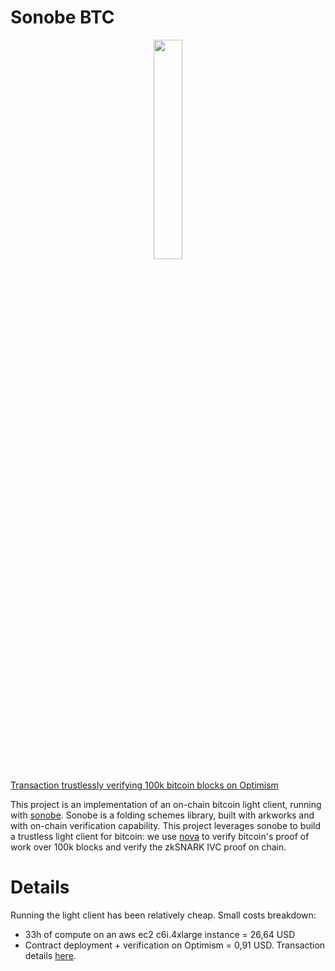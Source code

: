 # Sonobe BTC

<p align="center">
  <img src="" width="30%" height="30%" />
</p>

[Transaction trustlessly verifying 100k bitcoin blocks on Optimism](https://optimistic.etherscan.io/tx/0x1fc40181d6be767985aa13d8a5219ce85ce4d63d6b0e02a4942a7accf6027e48)

This project is an implementation of an on-chain bitcoin light client, running with [sonobe](https://github.com/privacy-scaling-explorations/sonobe). Sonobe is a folding schemes library, built with arkworks and with on-chain verification capability. This project leverages sonobe to build a trustless light client for bitcoin: we use [nova](https://eprint.iacr.org/2021/370) to verify bitcoin's proof of work over 100k blocks and verify the zkSNARK IVC proof on chain.

# Details

Running the light client has been relatively cheap. Small costs breakdown:
- 33h of compute on an aws ec2 c6i.4xlarge instance = 26,64 USD
- Contract deployment + verification on Optimism = 0,91 USD. Transaction details [here](https://optimistic.etherscan.io/address/0x83c2acbbcc5e223be030288b5e5afb0b80e96f3f).